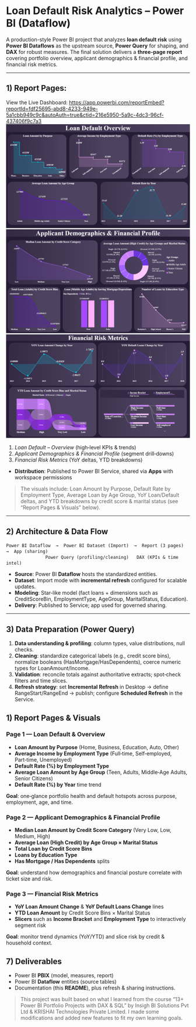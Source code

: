 # Loan Default Risk Analytics – Power BI (Dataflow)

A production-style Power BI project that analyzes **loan default risk** using **Power BI Dataflows** as the upstream source, **Power Query** for shaping, and **DAX** for robust measures. The final solution delivers a **three‑page report** covering portfolio overview, applicant demographics & financial profile, and financial risk metrics.

---

## 1) Report Pages:

View the Live Dashboard: https://app.powerbi.com/reportEmbed?reportId=fdf25695-abd8-4233-949e-5a1cbb949c9c&autoAuth=true&ctid=216e5950-5a9c-4dc3-96cf-437406f9c7a3
![](https://github.com/khanhmdinh/khanhmdinh.github.io/blob/e0cf32c7b7f824139cbd0ebaff246f5beb1ab547/images/Loan_Default_Risk_Analytics_1.png)
![](https://github.com/khanhmdinh/khanhmdinh.github.io/blob/e0cf32c7b7f824139cbd0ebaff246f5beb1ab547/images/Loan_Default_Risk_Analytics_2.png)
![](https://github.com/khanhmdinh/khanhmdinh.github.io/blob/30144ea3bbaac22dddc62df27e3a409eea488e77/images/Loan_Default_Risk_Analytics_Financial_Risk_Metrics_3.png)

  1) *Loan Default – Overview* (high‑level KPIs & trends)  
  2) *Applicant Demographics & Financial Profile* (segment drill‑downs)  
  3) *Financial Risk Metrics* (YoY deltas, YTD breakdowns)
- **Distribution**: Published to Power BI Service, shared via **Apps** with workspace permissions

> The visuals include: Loan Amount by Purpose, Default Rate by Employment Type, Average Loan by Age Group, YoY Loan/Default deltas, and YTD breakdowns by credit score & marital status (see “Report Pages & Visuals” below).

---

## 2) Architecture & Data Flow

```
Power BI Dataflow  →  Power BI Dataset (Import)  →  Report (3 pages)  →  App (sharing)
               Power Query (profiling/cleaning)   DAX (KPIs & time intel)
```

- **Source**: Power BI **Dataflow** hosts the standardized entities.  
- **Dataset**: Import mode with **incremental refresh** configured for scalable updates.  
- **Modeling**: Star‑like model (fact loans + dimensions such as CreditScoreBin, EmploymentType, AgeGroup, MaritalStatus, Education).  
- **Delivery**: Published to Service; app used for governed sharing.

---

## 3) Data Preparation (Power Query)

1. **Data understanding & profiling**: column types, value distributions, null checks.  
2. **Cleaning**: standardize categorical labels (e.g., credit score bins), normalize booleans (HasMortgage/HasDependents), coerce numeric types for LoanAmount/Income.  
3. **Validation**: reconcile totals against authoritative extracts; spot‑check filters and time slices.  
4. **Refresh strategy**: set **Incremental Refresh** in Desktop → define RangeStart/RangeEnd → publish; configure **Scheduled Refresh** in the Service.


## 1) Report Pages & Visuals

### Page 1 — Loan Default & Overview
- **Loan Amount by Purpose** (Home, Business, Education, Auto, Other)
- **Average Income by Employment Type** (Full‑time, Self‑employed, Part‑time, Unemployed)
- **Default Rate (%) by Employment Type**
- **Average Loan Amount by Age Group** (Teen, Adults, Middle‑Age Adults, Senior Citizens)
- **Default Rate (%) by Year** time trend

**Goal**: one‑glance portfolio health and default hotspots across purpose, employment, age, and time.

### Page 2 — Applicant Demographics & Financial Profile
- **Median Loan Amount by Credit Score Category** (Very Low, Low, Medium, High)
- **Average Loan (High Credit) by Age Group × Marital Status**
- **Total Loan by Credit Score Bins**
- **Loans by Education Type**
- **Has Mortgage / Has Dependents** splits

**Goal**: understand how demographics and financial posture correlate with ticket size and risk.

### Page 3 — Financial Risk Metrics
- **YoY Loan Amount Change** & **YoY Default Loans Change** lines
- **YTD Loan Amount** by Credit Score Bins × Marital Status
- **Slicers** such as **Income Bracket** and **Employment Type** to interactively segment risk

**Goal**: monitor trend dynamics (YoY/YTD) and slice risk by credit & household context.


## 7) Deliverables

- Power BI **PBIX** (model, measures, report)
- Power BI **Dataflow** entities (source tables)
- Documentation (this **README**), plus refresh & sharing instructions.

>This project was built based on what I learned from the course “13+ Power BI Portfolio Projects with DAX & SQL” by Insigh BI Solutions Pvt Ltd & KRISHAI Technologies Private Limited. I made some modifications and added new features to fit my own learning goals.
